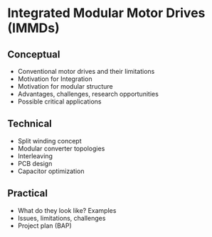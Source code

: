 # Integrated Modular Motor Drives (IMMDs)

## Conceptual
* Conventional motor drives and their limitations
* Motivation for Integration
* Motivation for modular structure
* Advantages, challenges, research opportunities
* Possible critical applications

## Technical
* Split winding concept
* Modular converter topologies
* Interleaving
* PCB design
* Capacitor optimization

## Practical
* What do they look like? Examples
* Issues, limitations, challenges
* Project plan (BAP)
